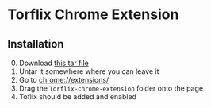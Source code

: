 # Torflix Chrome Extension

## Installation


0. Download [this tar file](https://github.com/deadlyicon/Torflix-chrome-extension/raw/master/Torflix-chrome-extension.tgz)
0. Untar it somewhere where you can leave it
0. Go to [chrome://extensions/](chrome://extensions/)
0. Drag the `Torflix-chrome-extension` folder onto the page
0. Toflix should be added and enabled
